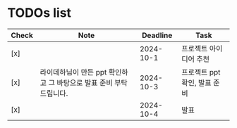 # TODOs list

| Check | Note       | Deadline   | Task           |
|-------|------------|------------|----------------|
| [x]   |            | 2024-10-1  | 프로젝트 아이디어 추천 |
| [x]   |라이데하님이 만든 ppt 확인하고 그 바탕으로 발표 준비 부탁드립니다.            | 2024-10-3  | 프로젝트 ppt 확인, 발표 준비 |
| [x]   |            | 2024-10-4  | 발표 |
